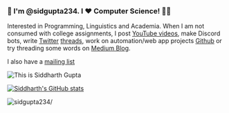 ### 👋 I'm @sidgupta234. I ❤️ Computer Science! 👨‍💻 
Interested in Programming, Linguistics and Academia.  When I am not consumed with college assignments, I post [YouTube videos](https://www.youtube.com/CollegeCompanion), make Discord bots, write [Twitter](https://www.twitter.com/sidgupta234) [threads](https://twitter.com/sidgupta234/status/1450455120911736839), work on automation/web app projects [Github](https://www.github.com/sidgupta234) or try threading some words on [Medium Blog](https://www.sidgupta234.medium.com).

I also have a [mailing list](https://www.getrevue.co/profile/LanguageOfMe)

 ![This is Siddharth Gupta](https://i.ibb.co/FmnFhy6/kuso-Cartoon-16360057410673-avatar.jpg)

[![Siddharth's GitHub stats](https://github-readme-stats.vercel.app/api?username=sidgupta234)](https://github.com/sidgupta234/github-readme-stats)

<p align="left"> <img src=https://komarev.com/ghpvc/?username=sidgupta234 alt=sidgupta234/> </p>
<!--
**sidgupta234/sidgupta234** is a ✨ _special_ ✨ repository because its `README.md` (this file) appears on your GitHub profile.

Here are some ideas to get you started:

- 🔭 I’m currently working on ...
- 🌱 I’m currently learning ...
- 👯 I’m looking to collaborate on ...
- 🤔 I’m looking for help with ...
- 💬 Ask me about ...
- 📫 How to reach me: ...
- 😄 Pronouns: ...
- ⚡ Fun fact: ...
-->
